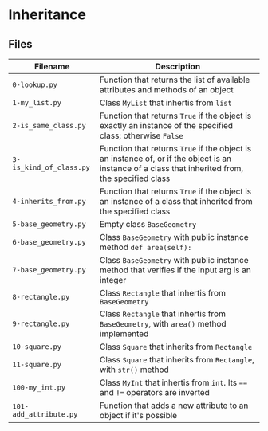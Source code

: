 # Inheritance

## Files
| Filename | Description |
| -------- | ----------- |
| `0-lookup.py` | Function that returns the list of available attributes and methods of an object |
| `1-my_list.py` | Class `MyList` that inhertis from `list` |
| `2-is_same_class.py` | Function that returns `True` if the object is exactly an instance of the specified class; otherwise `False` |
| `3-is_kind_of_class.py` | Function that returns `True` if the object is an instance of, or if the object is an instance of a class that inherited from, the specified class |
| `4-inherits_from.py` | Function that returns `True` if the object is an instance of a class that inherited from the specified class |
| `5-base_geometry.py` | Empty class `BaseGeometry` |
| `6-base_geometry.py` | Class `BaseGeometry` with public instance method `def area(self):` |
| `7-base_geometry.py` | Class `BaseGeometry` with public instance method that verifies if the input arg is an integer |
| `8-rectangle.py` | Class `Rectangle` that inhertis from `BaseGeometry` |
| `9-rectangle.py` | Class `Rectangle` that inhertis from `BaseGeometry`, with `area()` method implemented |
| `10-square.py` | Class `Square` that inherits from `Rectangle` |
| `11-square.py` | Class `Square` that inherits from `Rectangle`, with `str()` method |
| `100-my_int.py` | Class `MyInt` that inhertis from `int`. Its `==` and `!=` operators are inverted |
| `101-add_attribute.py` | Function that adds a new attribute to an object if it's possible |
